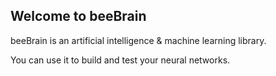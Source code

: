 ## Welcome to beeBrain

beeBrain is an artificial intelligence & machine learning library.

You can use it to build and test your neural networks.

